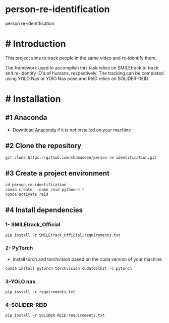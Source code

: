 # person-re-identification
person re-identification


# # Introduction
This project aims to track people in the same video and re-identify them.


The framework used to accomplish this task relies on SMILEtrack to track and re-identify ID's of humans, respectively.
The tracking can be completed using YOLO Nas or YOlO Nas pose and ReID relies on SOLIDER-REID.

# # Installation
## #1 Anaconda
 - Download [Anaconda](https://www.anaconda.com/products/individual) if it is not installed on your machine

## #2 Clone the repository
```python
git clone https://github.com/shamaseen/person-re-identification.git
```
## #3 Create a project environment
```python
cd person-re-identification
conda create --name reid python=3.7
conda activate reid
```
## #4 Install dependencies

### 1- SMILEtrack_Official
```python
pip install -r SMILEtrack_Official/requirements.txt
```
### 2- PyTorch
- Install torch and torchvision based on the cuda version of your machine
```python
conda install pytorch torchvision cudatoolkit -c pytorch
```
### 3-YOLO nas
```python
pip install -r requirements.txt
```
### 4-SOLIDER-REID
```python
pip install -r SOLIDER-REID/requirements.txt
```
```conda install -c conda-forge mmcv-full
```